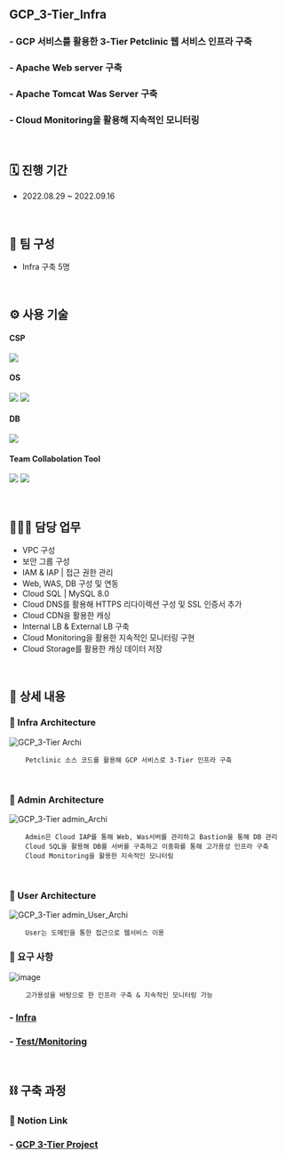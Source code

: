 ## GCP_3-Tier_Infra
### - GCP 서비스를 활용한 3-Tier Petclinic 웹 서비스 인프라 구축
### - Apache Web server 구축
### - Apache Tomcat Was Server 구축
### - Cloud Monitoring을 활용해 지속적인 모니터링

</br>

## 🗓️ 진행 기간
- 2022.08.29 ~ 2022.09.16

</br>

## 👥 팀 구성
- Infra 구축 5명

</br>

## ⚙️ 사용 기술
#### CSP
<img src="https://img.shields.io/badge/Google GCP-4285F4?style=for-the-badge&logo=Google Cloud&logoColor=white"> <!--gcp-->

#### OS
<img src="https://img.shields.io/badge/CentOS 7-262577?style=for-the-badge&logo=CentOS&logoColor=white"> <!--CentOS-->
<img src="https://img.shields.io/badge/Rocky Linux-10B981?style=for-the-badge&logo=Rocky Linux&logoColor=white"> <!--rocky linux-->

#### DB
<img src="https://img.shields.io/badge/mysql 5.7/8.0-4479A1?style=for-the-badge&logo=mysql&logoColor=white">  <!--mysql-->

#### Team Collabolation Tool
<img src="https://img.shields.io/badge/Notion-000000?style=for-the-badge&logo=Notion&logoColor=white"> <!--Notion-->
<img src="https://img.shields.io/badge/Drawio-000000?style=for-the-badge&logo=Drawio&logoColor=white"> <!--Draw.io-->

</br>

## 🙋🏻‍♂️ 담당 업무
- VPC 구성
- 보안 그룹 구성
- IAM & IAP | 접근 권한 관리
- Web, WAS, DB 구성 및 연동
- Cloud SQL | MySQL 8.0
- Cloud DNS를 활용해 HTTPS 리다이렉션 구성 및 SSL 인증서 추가
- Cloud CDN을 활용한 캐싱
- Internal LB & External LB 구축
- Cloud Monitoring을 활용한 지속적인 모니터링 구현
- Cloud Storage를 활용한 캐싱 데이터 저장

</br>

## 📝 상세 내용 
### 📌 Infra Architecture
![GCP_3-Tier Archi](https://user-images.githubusercontent.com/117608997/215586587-744e29e8-8cd3-46c4-92ec-9ece0faee6e3.jpg)
```
    Petclinic 소스 코드를 활용해 GCP 서비스로 3-Tier 인프라 구축
```
</br>

### 📌 Admin Architecture
![GCP_3-Tier admin_Archi](https://user-images.githubusercontent.com/117608997/215586606-45eb6bf8-e740-4ab9-b79b-07f742850f0c.jpg)
```
    Admin은 Cloud IAP를 통해 Web, Was서버를 관리하고 Bastion을 통해 DB 관리
    Cloud SQL을 활용해 DB를 서버를 구축하고 이중화를 통해 고가용성 인프라 구축
    Cloud Monitoring을 활용한 지속적인 모니터링
```
</br>

### 📌 User Architecture
![GCP_3-Tier admin_User_Archi](https://user-images.githubusercontent.com/117608997/215586615-9d756b33-cdee-429f-96b0-f2fe8c9b16cd.jpg)
```
    User는 도메인을 통한 접근으로 웹서비스 이용
```

### 📌 요구 사항
![image](https://user-images.githubusercontent.com/117608997/215590440-a27d9469-42d4-4775-ab53-d5c7f1095402.png)
```
    고가용성을 바탕으로 한 인프라 구축 & 지속적인 모니터링 가능
```

### - [Infra](https://github.com/signaturejinn/GCP_3-Tier_Infra/tree/main/Infra)

### - [Test/Monitoring](https://github.com/signaturejinn/GCP_3-Tier_Infra/blob/main/Test/Monitoring/README.md)

</br>

## ⛓️ 구축 과정
### 🔗 Notion Link
### - [GCP 3-Tier Project](https://glen-party-257.notion.site/GCP-3-Tier-Project-a565d6c1e8d54283b498d73592043545)



